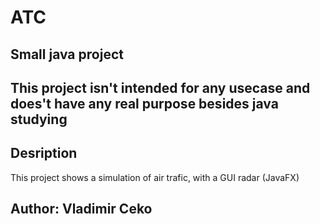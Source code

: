 # ATC

## Small java project

## This project isn't intended for any usecase and does't have any real purpose besides java studying


## Desription

This project shows a simulation of air trafic, with a GUI radar (JavaFX)

## Author: Vladimir Ceko